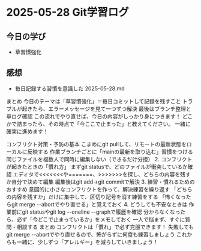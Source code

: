 # 2025-05-28 Git学習ログ

## 今日の学び
- 草習慣強化

## 感想
- 毎日記録する習慣を意識した 2025-05-28.md

まとめ
今日のテーマは「草習慣強化」＝毎日コミットして記録を残すこと
トラブルが起きたら、エラーメッセージを見て一つずつ解決
最後はブランチ整理と草ログ確認
この流れでやり直せば、今日の内容がしっかり身につきます！
どこかで詰まったら、その時点で「今ここで止まった」と教えてください。
一緒に確実に進めます！

 コンフリクト対策・予防の基本
こまめにgit pullして、リモートの最新状態をローカルに反映する
作業ブランチごとに「mainの最新を取り込む」習慣をつける
同じファイルを複数人で同時に編集しない（できるだけ分担）
2. コンフリクトが起きたときの「慣れ方」
まずgit statusで、どのファイルが衝突しているか確認
エディタで<<<<<<<や=======、>>>>>>>を探し、どちらの内容を残すか自分で決めて編集
編集後はgit add→git commitで解決
3. 練習・慣れるためのおすすめ
意図的に小さなコンフリクトを作って、解決練習を繰り返す
「どちらの内容を残すか」だけに集中して、区切り記号を消す練習をする
「怖くなったらgit merge --abortでやり直せる」と覚えておく
4. どうしても不安なときは
作業前にgit statusやgit log --oneline --graphで履歴を確認
分からなくなったら、必ず「今どこで止まっているか」をメモしておく
一人で悩まず、すぐに質問・相談する
まとめ
コンフリクトは「慣れ」で必ず克服できます！
失敗してもgit merge --abortでやり直せるので、怖がらずに何度も練習しましょう
これからも一緒に、少しずつ「アレルギー」を減らしていきましょう！